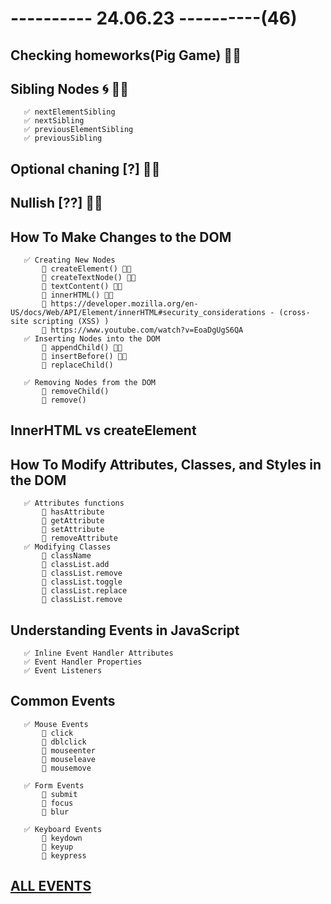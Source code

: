 # ---------- 24.06.23 ----------(46)

## Checking homeworks(Pig Game) 👍🏻

## Sibling Nodes 🌀 👍🏻

       ✅ nextElementSibling
       ✅ nextSibling
       ✅ previousElementSibling
       ✅ previousSibling

## Optional chaning [?] 👍🏻

## Nullish [??] 👍🏻

## How To Make Changes to the DOM

       ✅ Creating New Nodes
           🔷 createElement() 👍🏻
           🔷 createTextNode() 👍🏻
           🔷 textContent() 👍🏻
           🔷 innerHTML() 👍🏻
           🔷 https://developer.mozilla.org/en-US/docs/Web/API/Element/innerHTML#security_considerations - (cross-site scripting (XSS) )
           🔷 https://www.youtube.com/watch?v=EoaDgUgS6QA
       ✅ Inserting Nodes into the DOM
           🔷 appendChild() 👍🏻
           🔷 insertBefore() 👍🏻
           🔷 replaceChild()

       ✅ Removing Nodes from the DOM
           🔷 removeChild()
           🔷 remove()

## InnerHTML vs createElement

## How To Modify Attributes, Classes, and Styles in the DOM

       ✅ Attributes functions
           🔷 hasAttribute
           🔷 getAttribute
           🔷 setAttribute
           🔷 removeAttribute
       ✅ Modifying Classes
           🔷 className
           🔷 classList.add
           🔷 classList.remove
           🔷 classList.toggle
           🔷 classList.replace
           🔷 classList.remove

## Understanding Events in JavaScript

       ✅ Inline Event Handler Attributes
       ✅ Event Handler Properties
       ✅ Event Listeners

## Common Events

       ✅ Mouse Events
           🔷 click
           🔷 dblclick
           🔷 mouseenter
           🔷 mouseleave
           🔷 mousemove

       ✅ Form Events
           🔷 submit
           🔷 focus
           🔷 blur

       ✅ Keyboard Events
           🔷 keydown
           🔷 keyup
           🔷 keypress

## [ALL EVENTS](https://developer.mozilla.org/en-US/docs/Web/API/Event)
